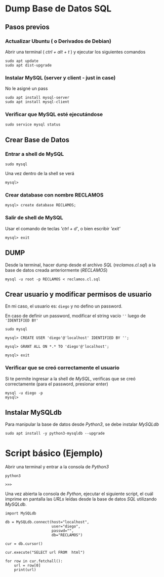 # Dump Base de Datos SQL

## Pasos previos

### Actualizar Ubuntu ( o Derivados de Debian)

Abrir una terminal ( *ctrl + alt + t* ) y ejecutar los siguientes comandos

```
sudo apt update
sudo apt dist-upgrade
```

### Instalar MySQL (server y client - just in case)

No le asigné un pass

```
sudo apt install mysql-server
sudo apt install mysql-client
```

### Verificar que MySQL esté ejecutándose

```
sudo service mysql status
```

## Crear Base de Datos
### Entrar a shell de MySQL

```
sudo mysql
```

Una vez dentro de la shell se verá 

```
mysql>
```


### Crear database con nombre RECLAMOS

```
mysql> create database RECLAMOS;
```


### Salir de shell de MySQL
Usar el comando de teclas *'ctrl + d'*, o bien escribir *'exit'*

```
mysql> exit
```


## DUMP

Desde la terminal, hacer dump desde el archivo *SQL* (*reclamos.cl.sql*) a la base de datos creada anteriormente (*RECLAMOS*)


```
mysql -u root -p RECLAMOS < reclamos.cl.sql
```

## Crear usuario y modificar permisos de usuario

En mi caso, el usuario es: `diego` y no defino un password.

En caso de definir un password, modificar el string vacío `''` luego de `'IDENTIFIED BY'`


```
sudo mysql

mysql> CREATE USER 'diego'@'localhost' IDENTIFIED BY '';

mysql> GRANT ALL ON *.* TO 'diego'@'localhost';

mysql> exit
```


### Verificar que se creó correctamente el usuario

Si te permite ingresar a la shell de *MySQL*, verificas que se creó correctamente (para el password, presionar enter)

```
mysql -u diego -p
mysql> 
```

## Instalar MySQLdb

Para manipular la base de datos desde *Python3*, se debe instalar *MySQLdb*

```
sudo apt install -y python3-mysqldb --upgrade
```

# Script básico (Ejemplo)

Abrir una terminal y entrar a la consola de *Python3*

```
python3

>>>
```

Una vez abierta la consola de *Python*, ejecutar el siguiente script, el cuál imprime en pantalla las *URLs* leídas desde la base de datos *SQL* utilizando *MySQLdb*.

```
import MySQLdb

db = MySQLdb.connect(host="localhost",
                     user="diego",
                     passwd="",
                     db="RECLAMOS")

cur = db.cursor()

cur.execute("SELECT url FROM  html")

for row in cur.fetchall():
    url = row[0]
    print(url)
```

